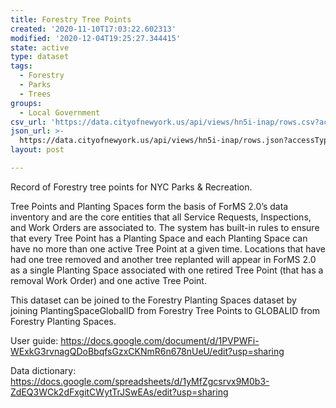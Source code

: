 ```yaml
---
title: Forestry Tree Points
created: '2020-11-10T17:03:22.602313'
modified: '2020-12-04T19:25:27.344415'
state: active
type: dataset
tags:
  - Forestry
  - Parks
  - Trees
groups:
  - Local Government
csv_url: 'https://data.cityofnewyork.us/api/views/hn5i-inap/rows.csv?accessType=DOWNLOAD'
json_url: >-
  https://data.cityofnewyork.us/api/views/hn5i-inap/rows.json?accessType=DOWNLOAD
layout: post

---
```

Record of Forestry tree points for NYC Parks & Recreation. 

Tree Points and Planting Spaces form the basis of ForMS 2.0’s data inventory and are the core entities that all Service Requests, Inspections, and Work Orders are associated to.  The system has built-in rules to ensure that every Tree Point has a Planting Space and each Planting Space can have no more than one active Tree Point at a given time.  Locations that have had one tree removed and another tree replanted will appear in ForMS 2.0 as a single Planting Space associated with one retired Tree Point (that has a removal Work Order) and one active Tree Point.

This dataset can be joined to the Forestry Planting Spaces dataset by joining PlantingSpaceGlobalID from Forestry Tree Points to GLOBALID from Forestry Planting Spaces.

User guide: https://docs.google.com/document/d/1PVPWFi-WExkG3rvnagQDoBbqfsGzxCKNmR6n678nUeU/edit?usp=sharing

Data dictionary: https://docs.google.com/spreadsheets/d/1yMfZgcsrvx9M0b3-ZdEQ3WCk2dFxgitCWytTrJSwEAs/edit?usp=sharing
